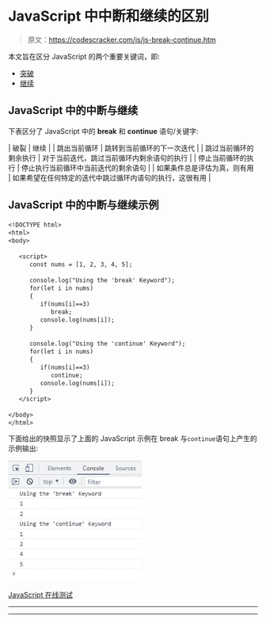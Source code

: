 # JavaScript 中中断和继续的区别

> 原文：<https://codescracker.com/js/js-break-continue.htm>

本文旨在区分 JavaScript 的两个重要关键词，即:

*   [突破](/js/js-break-statement.htm)
*   [继续](/js/js-continue-statement.htm)

## JavaScript 中的中断与继续

下表区分了 JavaScript 中的 **break** 和 **continue** 语句/关键字:

| 破裂 | 继续 |
| 跳出当前循环 | 跳转到当前循环的下一次迭代 |
| 跳过当前循环的剩余执行 | 对于当前迭代，跳过当前循环内剩余语句的执行 |
| 停止当前循环的执行 | 停止执行当前循环中当前迭代的剩余语句 |
| 如果条件总是评估为真，则有用 | 如果希望在任何特定的迭代中跳过循环内语句的执行，这很有用 |

## JavaScript 中的中断与继续示例

```
<!DOCTYPE html>
<html>
<body>

   <script>
      const nums = [1, 2, 3, 4, 5];

      console.log("Using the 'break' Keyword");
      for(let i in nums)
      {
         if(nums[i]==3)
            break;
         console.log(nums[i]);
      }

      console.log("Using the 'continue' Keyword");
      for(let i in nums)
      {
         if(nums[i]==3)
            continue;
         console.log(nums[i]);
      }
   </script>

</body>
</html>
```

下面给出的快照显示了上面的 JavaScript 示例在 break 与`continue`语句上产生的示例输出:

![break vs continue javascript](img/590fb3200de27568cda898f588cd3913.png)

[JavaScript 在线测试](/exam/showtest.php?subid=6)

* * *

* * *